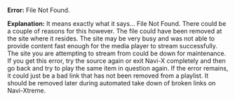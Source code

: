 **Error:** File Not Found.

**Explanation:** It means exactly what it says... File Not Found. There could be a couple of reasons for this however. The file could have been removed at the site where it resides. The site may be very busy and was not able to provide content fast enough for the media player to stream successfully. The site you are attempting to stream from could be down for maintenance. If you get this error, try the source again or exit Navi-X completely and then go back and try to play the same item in question again. If the error remains, it could just be a bad link that has not been removed from a playlist. It should be removed later during automated take down of broken links on Navi-Xtreme.